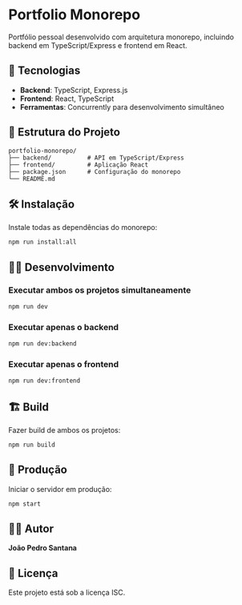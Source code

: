 # Portfolio Monorepo

Portfólio pessoal desenvolvido com arquitetura monorepo, incluindo backend em TypeScript/Express e frontend em React.

## 🚀 Tecnologias

- **Backend**: TypeScript, Express.js
- **Frontend**: React, TypeScript
- **Ferramentas**: Concurrently para desenvolvimento simultâneo

## 📁 Estrutura do Projeto

```
portfolio-monorepo/
├── backend/          # API em TypeScript/Express
├── frontend/         # Aplicação React
├── package.json      # Configuração do monorepo
└── README.md
```

## 🛠️ Instalação

Instale todas as dependências do monorepo:

```bash
npm run install:all
```

## 🏃‍♂️ Desenvolvimento

### Executar ambos os projetos simultaneamente
```bash
npm run dev
```

### Executar apenas o backend
```bash
npm run dev:backend
```

### Executar apenas o frontend
```bash
npm run dev:frontend
```

## 🏗️ Build

Fazer build de ambos os projetos:

```bash
npm run build
```

## 🚀 Produção

Iniciar o servidor em produção:

```bash
npm start
```

## 👨‍💻 Autor

**João Pedro Santana**

## 📄 Licença

Este projeto está sob a licença ISC.